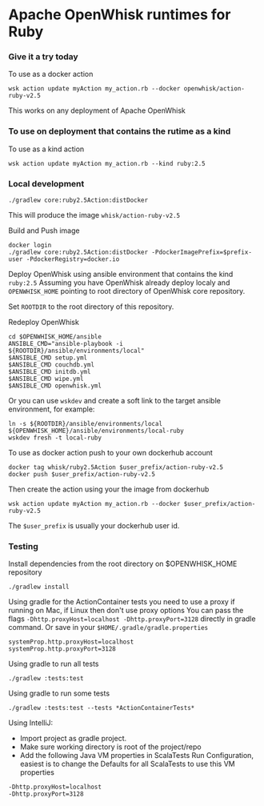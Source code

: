 # Apache OpenWhisk runtimes for Ruby

### Give it a try today
To use as a docker action
```
wsk action update myAction my_action.rb --docker openwhisk/action-ruby-v2.5
```
This works on any deployment of Apache OpenWhisk

### To use on deployment that contains the rutime as a kind
To use as a kind action
```
wsk action update myAction my_action.rb --kind ruby:2.5
```

### Local development
```
./gradlew core:ruby2.5Action:distDocker
```
This will produce the image `whisk/action-ruby-v2.5`

Build and Push image
```
docker login
./gradlew core:ruby2.5Action:distDocker -PdockerImagePrefix=$prefix-user -PdockerRegistry=docker.io
```

Deploy OpenWhisk using ansible environment that contains the kind `ruby:2.5`
Assuming you have OpenWhisk already deploy localy and `OPENWHISK_HOME` pointing to root directory of OpenWhisk core repository.

Set `ROOTDIR` to the root directory of this repository.

Redeploy OpenWhisk
```
cd $OPENWHISK_HOME/ansible
ANSIBLE_CMD="ansible-playbook -i ${ROOTDIR}/ansible/environments/local"
$ANSIBLE_CMD setup.yml
$ANSIBLE_CMD couchdb.yml
$ANSIBLE_CMD initdb.yml
$ANSIBLE_CMD wipe.yml
$ANSIBLE_CMD openwhisk.yml
```

Or you can use `wskdev` and create a soft link to the target ansible environment, for example:
```
ln -s ${ROOTDIR}/ansible/environments/local ${OPENWHISK_HOME}/ansible/environments/local-ruby
wskdev fresh -t local-ruby
```

To use as docker action push to your own dockerhub account
```
docker tag whisk/ruby2.5Action $user_prefix/action-ruby-v2.5
docker push $user_prefix/action-ruby-v2.5
```
Then create the action using your the image from dockerhub
```
wsk action update myAction my_action.rb --docker $user_prefix/action-ruby-v2.5
```
The `$user_prefix` is usually your dockerhub user id.

### Testing
Install dependencies from the root directory on $OPENWHISK_HOME repository
```
./gradlew install
```

Using gradle for the ActionContainer tests you need to use a proxy if running on Mac, if Linux then don't use proxy options
You can pass the flags `-Dhttp.proxyHost=localhost -Dhttp.proxyPort=3128` directly in gradle command.
Or save in your `$HOME/.gradle/gradle.properties`
```
systemProp.http.proxyHost=localhost
systemProp.http.proxyPort=3128
```
Using gradle to run all tests
```
./gradlew :tests:test
```
Using gradle to run some tests
```
./gradlew :tests:test --tests *ActionContainerTests*
```
Using IntelliJ:
- Import project as gradle project.
- Make sure working directory is root of the project/repo
- Add the following Java VM properties in ScalaTests Run Configuration, easiest is to change the Defaults for all ScalaTests to use this VM properties
```
-Dhttp.proxyHost=localhost
-Dhttp.proxyPort=3128
```

